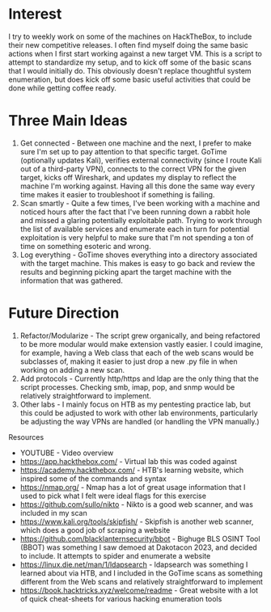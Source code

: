 # Interest
I try to weekly work on some of the machines on HackTheBox, to include their new competitive releases. I often find myself doing the same basic actions when I first start working against a new target VM. This is a script to attempt to standardize my setup, and to kick off some of the basic scans that I would initially do. This obviously doesn't replace thoughtful system enumeration, but does kick off some basic useful activities that could be done while getting coffee ready.

# Three Main Ideas
1. Get connected - Between one machine and the next, I prefer to make sure I'm set up to pay attention to that specific target. GoTime (optionally updates Kali), verifies external connectivity (since I route Kali out of a third-party VPN), connects to the correct VPN for the given target, kicks off Wireshark, and updates my display to reflect the machine I'm working against. Having all this done the same way every time makes it easier to troubleshoot if something is failing.
2. Scan smartly - Quite a few times, I've been working with a machine and noticed hours after the fact that I've been running down a rabbit hole and missed a glaring potentially exploitable path. Trying to work through the list of available services and enumerate each in turn for potential exploitation is very helpful to make sure that I'm not spending a ton of time on something esoteric and wrong.
3. Log everything - GoTime shoves everything into a directory associated with the target machine. This makes is easy to go back and review the results and beginning picking apart the target machine with the information that was gathered.

# Future Direction
1. Refactor/Modularize - The script grew organically, and being refactored to be more modular would make extension vastly easier. I could imagine, for example, having a Web class that each of the web scans would be subclasses of, making it easier to just drop a new .py file in when working on adding a new scan.
2. Add protocols - Currently http/https and ldap are the only thing that the script processes. Checking smb, imap, pop, and snmp would be relatively straightforward to implement.
3. Other labs - I mainly focus on HTB as my pentesting practice lab, but this could be adjusted to work with other lab environments, particularly be adjusting the way VPNs are handled (or handling the VPN manually.)

Resources
* YOUTUBE - Video overview
* https://app.hackthebox.com/ - Virtual lab this was coded against
* https://academy.hackthebox.com/ - HTB's learning website, which inspired some of the commands and syntax
* https://nmap.org/ - Nmap has a lot of great usage information that I used to pick what I felt were ideal flags for this exercise
* https://github.com/sullo/nikto - Nikto is a good web scanner, and was included in my scan
* https://www.kali.org/tools/skipfish/ - Skipfish is another web scanner, which does a good job of scraping a website
* https://github.com/blacklanternsecurity/bbot - Bighuge BLS OSINT Tool (BBOT) was something I saw demoed at Dakotacon 2023, and decided to include. It attempts to spider and enumerate a website
* https://linux.die.net/man/1/ldapsearch - ldapsearch was something I learned about via HTB, and I included in the GoTime scans as something different from the Web scans and relatively straightforward to implement
* https://book.hacktricks.xyz/welcome/readme - Great website with a lot of quick cheat-sheets for various hacking enumeration tools
